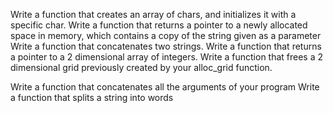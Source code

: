 Write a function that creates an array of chars, and initializes it with a specific char.
Write a function that returns a pointer to a newly allocated space in memory, which contains a copy of the string given as a parameter
Write a function that concatenates two strings.
Write a function that returns a pointer to a 2 dimensional array of integers.
Write a function that frees a 2 dimensional grid previously created by your alloc_grid function.

Write a function that concatenates all the arguments of your program
Write a function that splits a string into words
